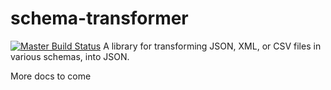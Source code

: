 # schema-transformer

[![Master Build Status](https://travis-ci.org/fabianvf/schema-transformer.svg?branch=master)](https://travis-ci.org/fabianvf/schema-transformer)
A library for transforming JSON, XML, or CSV files in various schemas, into JSON.

More docs to come
